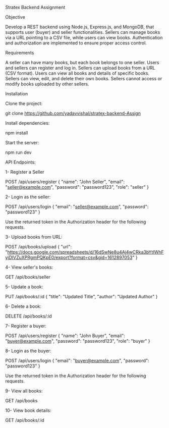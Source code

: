 Stratex Backend Assignment

Objective

Develop a REST backend using Node.js, Express.js, and MongoDB, that supports user (buyer) and seller functionalities. Sellers can manage books via a URL pointing to a CSV file, while users can view books. Authentication and authorization are implemented to ensure proper access control.

Requirements

A seller can have many books, but each book belongs to one seller.
Users and sellers can register and log in.
Sellers can upload books from a URL (CSV format).
Users can view all books and details of specific books.
Sellers can view, edit, and delete their own books.
Sellers cannot access or modify books uploaded by other sellers.


Installation

Clone the project:

git clone https://github.com/yadavvishal/stratex-backend-Assign


Install dependencies:

npm install

Start the server: 

npm run dev

API Endpoints:

1- Register a Seller 

POST /api/users/register
{
"name": "John Seller",
"email": "seller@example.com",
"password": "password123",
"role": "seller"
}


2- Login as the seller:

POST /api/users/login
{
"email": "seller@example.com",
"password": "password123"
}


Use the returned token in the Authorization header for the following requests.

3- Upload books from URL:


POST /api/books/upload
{
"url": "https://docs.google.com/spreadsheets/d/16dSwNe8u4Aj4wCRka3bYtIWhFyjDlVZuXPRgmPQKpE0/export?format=csv&gid=1612897053"
}


4- View seller's books:


GET /api/books/seller


5- Update a book:


PUT /api/books/:id
{
"title": "Updated Title",
"author": "Updated Author"
}


6- Delete a book:


DELETE /api/books/:id


7- Register a buyer:


POST /api/users/register
{
"name": "John Buyer",
"email": "buyer@example.com",
"password": "password123",
"role": "buyer"
}


8- Login as the buyer:


POST /api/users/login
{
"email": "buyer@example.com",
"password": "password123"
}


Use the returned token in the Authorization header for the following requests.


9- View all books:


GET /api/books


10- View book details:



GET /api/books/:id

